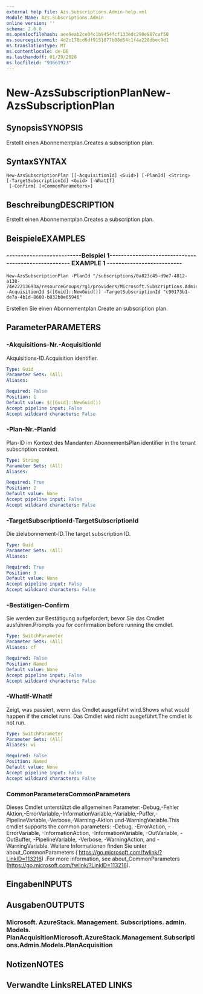 ```yaml
---
external help file: Azs.Subscriptions.Admin-help.xml
Module Name: Azs.Subscriptions.Admin
online version: ''
schema: 2.0.0
ms.openlocfilehash: aee9eab2ce04c1b9454fcf133edc290e887caf50
ms.sourcegitcommit: 4d2c178cd6df9151877b08d54c1f4a228dbec9d1
ms.translationtype: MT
ms.contentlocale: de-DE
ms.lasthandoff: 01/29/2020
ms.locfileid: "93661923"
---
```

# <span data-ttu-id="b9b46-101">New-AzsSubscriptionPlan</span><span class="sxs-lookup"><span data-stu-id="b9b46-101">New-AzsSubscriptionPlan</span></span>

## <span data-ttu-id="b9b46-102">Synopsis</span><span class="sxs-lookup"><span data-stu-id="b9b46-102">SYNOPSIS</span></span>
<span data-ttu-id="b9b46-103">Erstellt einen Abonnementplan.</span><span class="sxs-lookup"><span data-stu-id="b9b46-103">Creates a subscription plan.</span></span>

## <span data-ttu-id="b9b46-104">Syntax</span><span class="sxs-lookup"><span data-stu-id="b9b46-104">SYNTAX</span></span>

```
New-AzsSubscriptionPlan [[-AcquisitionId] <Guid>] [-PlanId] <String> [-TargetSubscriptionId] <Guid> [-WhatIf]
 [-Confirm] [<CommonParameters>]
```

## <span data-ttu-id="b9b46-105">Beschreibung</span><span class="sxs-lookup"><span data-stu-id="b9b46-105">DESCRIPTION</span></span>
<span data-ttu-id="b9b46-106">Erstellt einen Abonnementplan.</span><span class="sxs-lookup"><span data-stu-id="b9b46-106">Creates a subscription plan.</span></span>

## <span data-ttu-id="b9b46-107">Beispiele</span><span class="sxs-lookup"><span data-stu-id="b9b46-107">EXAMPLES</span></span>

### <span data-ttu-id="b9b46-108">--------------------------Beispiel 1--------------------------</span><span class="sxs-lookup"><span data-stu-id="b9b46-108">-------------------------- EXAMPLE 1 --------------------------</span></span>
```
New-AzsSubscriptionPlan -PlanId "/subscriptions/0a823c45-d9e7-4812-a138-74e22213693a/resourceGroups/rg1/providers/Microsoft.Subscriptions.Admin/plans/plan1" -AcquisitionId $([Guid]::NewGuid()) -TargetSubscriptionId "c90173b1-de7a-4b1d-8600-b832b0e65946"
```

<span data-ttu-id="b9b46-109">Erstellen Sie einen Abonnementplan.</span><span class="sxs-lookup"><span data-stu-id="b9b46-109">Create an subscription plan.</span></span>

## <span data-ttu-id="b9b46-110">Parameter</span><span class="sxs-lookup"><span data-stu-id="b9b46-110">PARAMETERS</span></span>

### <span data-ttu-id="b9b46-111">-Akquisitions-Nr.</span><span class="sxs-lookup"><span data-stu-id="b9b46-111">-AcquisitionId</span></span>
<span data-ttu-id="b9b46-112">Akquisitions-ID.</span><span class="sxs-lookup"><span data-stu-id="b9b46-112">Acquisition identifier.</span></span>

```yaml
Type: Guid
Parameter Sets: (All)
Aliases: 

Required: False
Position: 1
Default value: $([Guid]::NewGuid())
Accept pipeline input: False
Accept wildcard characters: False
```

### <span data-ttu-id="b9b46-113">-Plan-Nr.</span><span class="sxs-lookup"><span data-stu-id="b9b46-113">-PlanId</span></span>
<span data-ttu-id="b9b46-114">Plan-ID im Kontext des Mandanten Abonnements</span><span class="sxs-lookup"><span data-stu-id="b9b46-114">Plan identifier in the tenant subscription context.</span></span>

```yaml
Type: String
Parameter Sets: (All)
Aliases: 

Required: True
Position: 2
Default value: None
Accept pipeline input: False
Accept wildcard characters: False
```

### <span data-ttu-id="b9b46-115">-TargetSubscriptionId</span><span class="sxs-lookup"><span data-stu-id="b9b46-115">-TargetSubscriptionId</span></span>
<span data-ttu-id="b9b46-116">Die zielabonnement-ID.</span><span class="sxs-lookup"><span data-stu-id="b9b46-116">The target subscription ID.</span></span>

```yaml
Type: Guid
Parameter Sets: (All)
Aliases: 

Required: True
Position: 3
Default value: None
Accept pipeline input: False
Accept wildcard characters: False
```

### <span data-ttu-id="b9b46-117">-Bestätigen</span><span class="sxs-lookup"><span data-stu-id="b9b46-117">-Confirm</span></span>
<span data-ttu-id="b9b46-118">Sie werden zur Bestätigung aufgefordert, bevor Sie das Cmdlet ausführen.</span><span class="sxs-lookup"><span data-stu-id="b9b46-118">Prompts you for confirmation before running the cmdlet.</span></span>

```yaml
Type: SwitchParameter
Parameter Sets: (All)
Aliases: cf

Required: False
Position: Named
Default value: None
Accept pipeline input: False
Accept wildcard characters: False
```

### <span data-ttu-id="b9b46-119">-WhatIf</span><span class="sxs-lookup"><span data-stu-id="b9b46-119">-WhatIf</span></span>
<span data-ttu-id="b9b46-120">Zeigt, was passiert, wenn das Cmdlet ausgeführt wird.</span><span class="sxs-lookup"><span data-stu-id="b9b46-120">Shows what would happen if the cmdlet runs.</span></span>
<span data-ttu-id="b9b46-121">Das Cmdlet wird nicht ausgeführt.</span><span class="sxs-lookup"><span data-stu-id="b9b46-121">The cmdlet is not run.</span></span>

```yaml
Type: SwitchParameter
Parameter Sets: (All)
Aliases: wi

Required: False
Position: Named
Default value: None
Accept pipeline input: False
Accept wildcard characters: False
```

### <span data-ttu-id="b9b46-122">CommonParameters</span><span class="sxs-lookup"><span data-stu-id="b9b46-122">CommonParameters</span></span>
<span data-ttu-id="b9b46-123">Dieses Cmdlet unterstützt die allgemeinen Parameter:-Debug,-Fehler Aktion,-ErrorVariable,-InformationVariable,-Variable,-Puffer,-PipelineVariable,-Verbose,-Warning-Aktion und-WarningVariable.</span><span class="sxs-lookup"><span data-stu-id="b9b46-123">This cmdlet supports the common parameters: -Debug, -ErrorAction, -ErrorVariable, -InformationAction, -InformationVariable, -OutVariable, -OutBuffer, -PipelineVariable, -Verbose, -WarningAction, and -WarningVariable.</span></span> <span data-ttu-id="b9b46-124">Weitere Informationen finden Sie unter about_CommonParameters ( https://go.microsoft.com/fwlink/?LinkID=113216) .</span><span class="sxs-lookup"><span data-stu-id="b9b46-124">For more information, see about_CommonParameters (https://go.microsoft.com/fwlink/?LinkID=113216).</span></span>

## <span data-ttu-id="b9b46-125">Eingaben</span><span class="sxs-lookup"><span data-stu-id="b9b46-125">INPUTS</span></span>

## <span data-ttu-id="b9b46-126">Ausgaben</span><span class="sxs-lookup"><span data-stu-id="b9b46-126">OUTPUTS</span></span>

### <span data-ttu-id="b9b46-127">Microsoft. AzureStack. Management. Subscriptions. admin. Models. PlanAcquisition</span><span class="sxs-lookup"><span data-stu-id="b9b46-127">Microsoft.AzureStack.Management.Subscriptions.Admin.Models.PlanAcquisition</span></span>

## <span data-ttu-id="b9b46-128">Notizen</span><span class="sxs-lookup"><span data-stu-id="b9b46-128">NOTES</span></span>

## <span data-ttu-id="b9b46-129">Verwandte Links</span><span class="sxs-lookup"><span data-stu-id="b9b46-129">RELATED LINKS</span></span>

